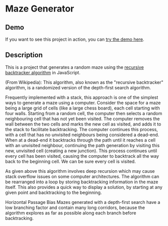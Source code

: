 # Maze Generator

## Demo
If you want to see this project in action, you can [try the demo here]().

## Description
This is a project that generates a random maze using the [recursive backtracker algorithm](https://en.wikipedia.org/wiki/Maze_generation_algorithm#Randomized_depth-first_search) in JavaScript.

(From Wikipedia): This algorithm, also known as the "recursive backtracker" algorithm, is a randomized version of the depth-first search algorithm.

Frequently implemented with a stack, this approach is one of the simplest ways to generate a maze using a computer. Consider the space for a maze being a large grid of cells (like a large chess board), each cell starting with four walls. Starting from a random cell, the computer then selects a random neighbouring cell that has not yet been visited. The computer removes the wall between the two cells and marks the new cell as visited, and adds it to the stack to facilitate backtracking. The computer continues this process, with a cell that has no unvisited neighbours being considered a dead-end. When at a dead-end it backtracks through the path until it reaches a cell with an unvisited neighbour, continuing the path generation by visiting this new, unvisited cell (creating a new junction). This process continues until every cell has been visited, causing the computer to backtrack all the way back to the beginning cell. We can be sure every cell is visited.

As given above this algorithm involves deep recursion which may cause stack overflow issues on some computer architectures. The algorithm can be rearranged into a loop by storing backtracking information in the maze itself. This also provides a quick way to display a solution, by starting at any given point and backtracking to the beginning.


Horizontal Passage Bias
Mazes generated with a depth-first search have a low branching factor and contain many long corridors, because the algorithm explores as far as possible along each branch before backtracking.